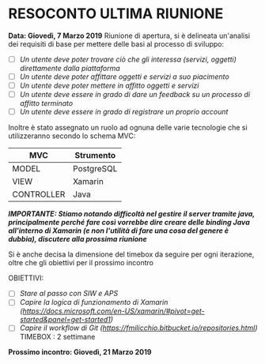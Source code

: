 # RESOCONTO ULTIMA RIUNIONE
__Data: Giovedì, 7 Marzo 2019__
Riunione di apertura, si è delineata un'analisi dei requisiti di base per mettere delle basi al processo di sviluppo: 
- [ ] _Un utente deve poter trovare ciò che gli interessa (servizi, oggetti) direttamente dalla piattaforma_
- [ ] _Un utente deve poter affittare oggetti e servizi a suo piacimento_
- [ ] _Un utente deve poter mettere in affitto oggetti e servizi_ 
- [ ] _Un utente deve essere in grado di dare un feedback su un processo di affitto terminato_
- [ ] _Un utente deve essere in grado di registrare un proprio account_ 

Inoltre è stato assegnato un ruolo ad ognuna delle varie tecnologie che si utilizzeranno secondo lo schema MVC: 

MVC | Strumento
--- | ---------
MODEL | PostgreSQL
VIEW | Xamarin 
CONTROLLER | Java 
__*IMPORTANTE: Stiamo notando difficoltà nel gestire il server tramite java, principalmente perché fare così vorrebbe dire creare delle binding Java all'interno di Xamarin (e non l'utilità di fare una cosa del genere è dubbia), discutere alla prossima riunione*__

Si è anche decisa la dimensione del timebox da seguire per ogni iterazione, oltre che gli obiettivi per il prossimo incontro 

OBIETTIVI: 
- [ ] _Stare al passo con SIW e APS_
- [ ] _Capire la logica di funzionamento di Xamarin (https://docs.microsoft.com/en-US/xamarin/#pivot=get-started&panel=get-started1)_
- [ ] _Capire il workflow di Git (https://fmilicchio.bitbucket.io/repositories.html)_
TIMEBOX : 2 settimane 

__Prossimo incontro: Giovedì, 21 Marzo 2019__
